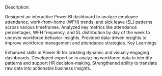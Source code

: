 Description:

Designed an interactive Power BI dashboard to analyze employee attendance, work-from-home (WFH) trends, and sick leave (SL) patterns across various timeframes.
Analyzed key metrics like attendance percentages, WFH frequency, and SL distribution by day of the week to uncover workforce behavior insights.
Provided data-driven insights to improve workforce management and attendance strategies.
Key Learnings:

Enhanced skills in Power BI for creating dynamic and visually engaging dashboards.
Developed expertise in analyzing workforce data to identify patterns and support HR decision-making.
Strengthened ability to translate raw data into actionable business insights.
